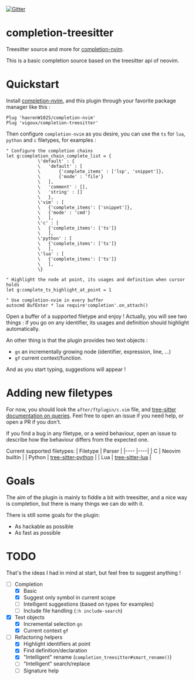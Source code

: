[![Gitter](https://badges.gitter.im/completion-nvim/community.svg)](https://gitter.im/completion-nvim/community?utm_source=badge&utm_medium=badge&utm_campaign=pr-badge)
# completion-treesitter
Treesitter source and more for [completion-nvim](https://github.com/haorenW1025/completion-nvim).

This is a basic completion source based on the treesitter api of neovim.

# Quickstart

Install [completion-nvim](https://github.com/haorenW1025/completion-nvim), and this plugin through your favorite package
manager like this :
```vim
Plug 'haorenW1025/completion-nvim'
Plug 'vigoux/completion-treesitter'
```

Then configure `completion-nvim` as you desire, you can use the `ts` for `lua`, `python` and `c` filetypes, for examples :
```vim
" Configure the completion chains
let g:completion_chain_complete_list = {
			\'default' : {
			\	'default' : [
			\		{'complete_items' : ['lsp', 'snippet']},
			\		{'mode' : 'file'}
			\	],
			\	'comment' : [],
			\	'string' : []
			\	},
			\'vim' : [
			\	{'complete_items': ['snippet']},
			\	{'mode' : 'cmd'}
			\	],
			\'c' : [
			\	{'complete_items': ['ts']}
			\	],
			\'python' : [
			\	{'complete_items': ['ts']}
			\	],
			\'lua' : [
			\	{'complete_items': ['ts']}
			\	],
			\}

" Highlight the node at point, its usages and definition when cursor holds
let g:complete_ts_highlight_at_point = 1

" Use completion-nvim in every buffer
autocmd BufEnter * lua require'completion'.on_attach()
```

Open a buffer of a supported filetype and enjoy !
Actually, you will see two things : if you go on any identifier, its usages and definition should highlight automatically.

An other thing is that the plugin provides two text objects :
  - `gn` an incrementally growing node (identifier, expression, line, ...)
  - `gf` current context/function.

And as you start typing, suggestions will appear !

# Adding new filetypes

For now, you should look the `after/ftplugin/c.vim` file, and [tree-sitter documentation on
queries](https://tree-sitter.github.io/tree-sitter/syntax-highlighting#queries). Feel free to open an issue if you need
help, or open a PR if you don't.

If you find a bug in any filetype, or a weird behaviour, open an issue to describe how the behaviour differs from the
expected one.

Current supported filetypes:
| Filetype	| Parser |
|----		|----|
| C			| Neovim builtin |
| Python	| [tree-sitter-python](https://github.com/tree-sitter/tree-sitter-python) |
| Lua		| [tree-sitter-lua](https://github.com/Azganoth/tree-sitter-lua) |


# Goals
The aim of the plugin is mainly to fiddle a bit with treesitter, and a nice way is completion, but there is many things we can do with it.

There is still some goals for the plugin:
  - As hackable as possible
  - As fast as possible

# TODO
That's the ideas I had in mind at start, but feel free to suggest anything !

  - [ ] Completion
    - [x] Basic
    - [x] Suggest only symbol in current scope
    - [ ] Intelligent suggestions (based on types for examples)
    - [ ] Include file handling (`:h include-search`)
  - [x] Text objects
    - [x] Incremental selection `gn`
    - [x] Current context `gf`
  - [ ] Refactoring helpers
    - [x] Highlight identifiers at point
    - [x] Find definition/declaration
    - [x] "Intelligent" rename (`completion_treesitter#smart_rename()`)
    - [ ] "Intelligent" search/replace
    - [ ] Signature help
